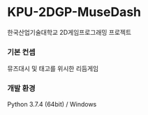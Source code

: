 # KPU-2DGP-MuseDash
한국산업기술대학교 2D게임프로그래밍 프로젝트

### 기본 컨셉
뮤즈대시 및 태고를 위시한 리듬게임

### 개발 환경
Python 3.7.4 (64bit) / Windows
